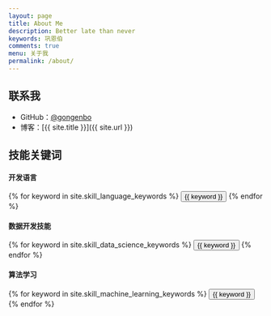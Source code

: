 ```yaml
---
layout: page
title: About Me
description: Better late than never
keywords: 巩恩伯
comments: true
menu: 关于我
permalink: /about/
---
```


## 联系我

* GitHub：[@gongenbo](https://github.com/gongenbo)
* 博客：[{{ site.title }}]({{ site.url }})

## 技能关键词

#### 开发语言
<div class="btn-inline">
    {% for keyword in site.skill_language_keywords %}
    <button class="btn btn-outline" type="button">{{ keyword }}</button>
    {% endfor %}
</div>

#### 数据开发技能
<div class="btn-inline">
    {% for keyword in site.skill_data_science_keywords %}
    <button class="btn btn-outline" type="button">{{ keyword }}</button>
    {% endfor %}
</div>

#### 算法学习
<div class="btn-inline">
    {% for keyword in site.skill_machine_learning_keywords %}
    <button class="btn btn-outline" type="button">{{ keyword }}</button>
    {% endfor %}
</div>
